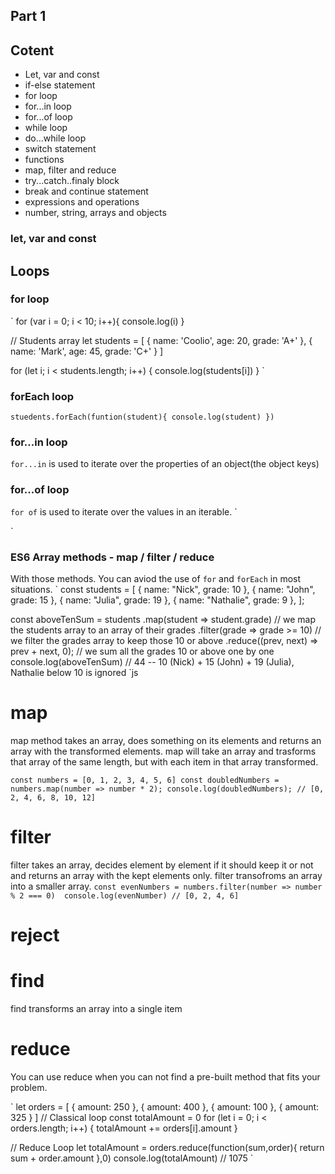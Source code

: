 ## Part 1 
## Cotent
- Let, var and const
- if-else statement
- for loop
- for...in loop
- for...of loop
- while loop
- do...while loop
- switch statement
- functions
- map, filter and reduce
- try...catch..finaly block
- break and continue statement
- expressions and operations
- number, string, arrays and objects

### let, var and const
## Loops
### for loop
`
for (var i = 0; i < 10; i++){
  console.log(i)
}

// Students array
let students = [
  {
    name: 'Coolio',
    age: 20,
    grade: 'A+'
  },
  {
    name: 'Mark',
    age: 45,
    grade: 'C+'
  }
]

for (let i; i < students.length; i++) {
  console.log(students[i])
}
`
### forEach loop
`
stuedents.forEach(funtion(student){
  console.log(student)
})
`
### for...in loop
`for...in` is used to iterate over the properties of an object(the object keys)

### for...of loop
`for of` is used to iterate over the values in an iterable.
`
  
`
### ES6 Array methods - map / filter / reduce
With those methods. You can aviod the use of `for` and `forEach` in most situations.
`
const students = [
  { name: "Nick", grade: 10 },
  { name: "John", grade: 15 },
  { name: "Julia", grade: 19 },
  { name: "Nathalie", grade: 9 },
];

const aboveTenSum = students
  .map(student => student.grade) // we map the students array to an array of their grades
  .filter(grade => grade >= 10) // we filter the grades array to keep those 10 or above
  .reduce((prev, next) => prev + next, 0); // we sum all the grades 10 or above one by one
console.log(aboveTenSum) 
// 44 -- 10 (Nick) + 15 (John) + 19 (Julia), Nathalie below 10 is ignored
`js
# map
map method takes an array, does something on its elements and returns an array with the transformed elements.
map will take an array and trasforms that array of the same length, but with each item in that array transformed.

`
const numbers = [0, 1, 2, 3, 4, 5, 6]
const doubledNumbers = numbers.map(number => number * 2);
console.log(doubledNumbers); // [0, 2, 4, 6, 8, 10, 12]
`
# filter
filter takes an array, decides element by element if it should keep it or not and returns an array with the kept elements only.
filter transofroms an array into a smaller array.
`
const evenNumbers = numbers.filter(number => number % 2 === 0) 
console.log(evenNumber) // [0, 2, 4, 6]
`
# reject
# find
find transforms an array into a single item
# reduce
You can use reduce when you can not find a pre-built method that fits your problem.

`
let orders = [
  { amount: 250 },
  { amount: 400 },
  { amount: 100 },
  { amount: 325 }
]
// Classical loop
const totalAmount = 0
for (let i = 0; i < orders.length; i++) {
  totalAmount += orders[i].amount
} 

// Reduce Loop
let totalAmount = orders.reduce(function(sum,order){
  return sum + order.amount
},0)
console.log(totalAmount) // 1075
`

